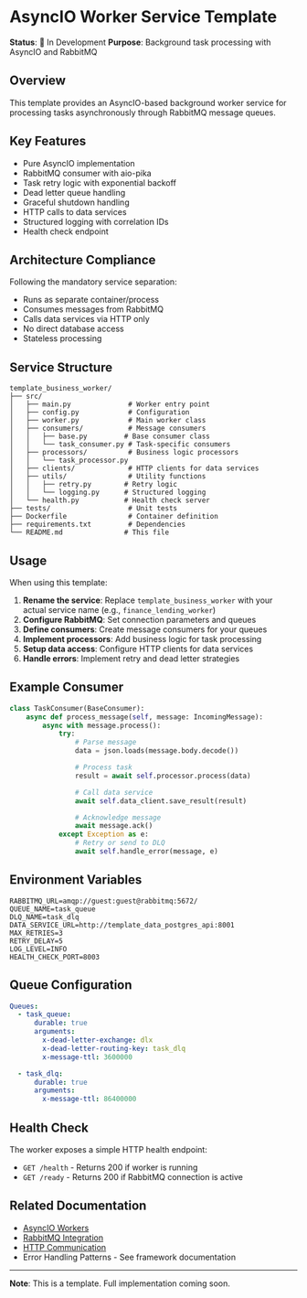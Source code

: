 # AsyncIO Worker Service Template

**Status**: 🚧 In Development
**Purpose**: Background task processing with AsyncIO and RabbitMQ

## Overview

This template provides an AsyncIO-based background worker service for processing tasks asynchronously through RabbitMQ message queues.

## Key Features

- Pure AsyncIO implementation
- RabbitMQ consumer with aio-pika
- Task retry logic with exponential backoff
- Dead letter queue handling
- Graceful shutdown handling
- HTTP calls to data services
- Structured logging with correlation IDs
- Health check endpoint

## Architecture Compliance

Following the mandatory service separation:
- Runs as separate container/process
- Consumes messages from RabbitMQ
- Calls data services via HTTP only
- No direct database access
- Stateless processing

## Service Structure

```
template_business_worker/
├── src/
│   ├── main.py              # Worker entry point
│   ├── config.py            # Configuration
│   ├── worker.py            # Main worker class
│   ├── consumers/           # Message consumers
│   │   ├── base.py         # Base consumer class
│   │   └── task_consumer.py # Task-specific consumers
│   ├── processors/          # Business logic processors
│   │   └── task_processor.py
│   ├── clients/             # HTTP clients for data services
│   ├── utils/               # Utility functions
│   │   ├── retry.py        # Retry logic
│   │   └── logging.py      # Structured logging
│   └── health.py           # Health check server
├── tests/                   # Unit tests
├── Dockerfile               # Container definition
├── requirements.txt         # Dependencies
└── README.md               # This file
```

## Usage

When using this template:

1. **Rename the service**: Replace `template_business_worker` with your actual service name (e.g., `finance_lending_worker`)
2. **Configure RabbitMQ**: Set connection parameters and queues
3. **Define consumers**: Create message consumers for your queues
4. **Implement processors**: Add business logic for task processing
5. **Setup data access**: Configure HTTP clients for data services
6. **Handle errors**: Implement retry and dead letter strategies

## Example Consumer

```python
class TaskConsumer(BaseConsumer):
    async def process_message(self, message: IncomingMessage):
        async with message.process():
            try:
                # Parse message
                data = json.loads(message.body.decode())

                # Process task
                result = await self.processor.process(data)

                # Call data service
                await self.data_client.save_result(result)

                # Acknowledge message
                await message.ack()
            except Exception as e:
                # Retry or send to DLQ
                await self.handle_error(message, e)
```

## Environment Variables

```env
RABBITMQ_URL=amqp://guest:guest@rabbitmq:5672/
QUEUE_NAME=task_queue
DLQ_NAME=task_dlq
DATA_SERVICE_URL=http://template_data_postgres_api:8001
MAX_RETRIES=3
RETRY_DELAY=5
LOG_LEVEL=INFO
HEALTH_CHECK_PORT=8003
```

## Queue Configuration

```yaml
Queues:
  - task_queue:
      durable: true
      arguments:
        x-dead-letter-exchange: dlx
        x-dead-letter-routing-key: task_dlq
        x-message-ttl: 3600000

  - task_dlq:
      durable: true
      arguments:
        x-message-ttl: 86400000
```

## Health Check

The worker exposes a simple HTTP health endpoint:
- `GET /health` - Returns 200 if worker is running
- `GET /ready` - Returns 200 if RabbitMQ connection is active

## Related Documentation

- [AsyncIO Workers](../../../docs/atomic/services/asyncio-workers/)
- [RabbitMQ Integration](../../../docs/atomic/integrations/rabbitmq/)
- [HTTP Communication](../../../docs/atomic/integrations/http-communication/)
- Error Handling Patterns - See framework documentation

---

**Note**: This is a template. Full implementation coming soon.
